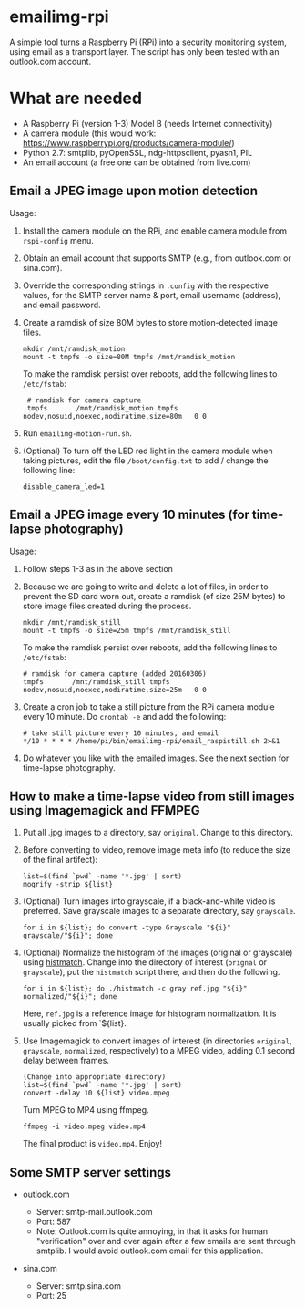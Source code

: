# emailimg-rpi
A simple tool turns a Raspberry Pi (RPi) into a security monitoring system, using email as a transport layer. The script has only been tested with an outlook.com account.

# What are needed
- A Raspberry Pi (version 1-3) Model B (needs Internet connectivity)
- A camera module (this would work: https://www.raspberrypi.org/products/camera-module/)
- Python 2.7: smtplib, pyOpenSSL, ndg-httpsclient, pyasn1, PIL
- An email account (a free one can be obtained from live.com)


## Email a JPEG image upon motion detection

Usage:

1. Install the camera module on the RPi, and enable camera module from `rspi-config` menu.

2. Obtain an email account that supports SMTP (e.g., from outlook.com or sina.com). 

3. Override the corresponding strings in `.config` with the respective values, for the SMTP server name & port, email username (address), and email password.

4. Create a ramdisk of size 80M bytes to store motion-detected image files.
   ```
   mkdir /mnt/ramdisk_motion
   mount -t tmpfs -o size=80M tmpfs /mnt/ramdisk_motion 
   ```

   To make the ramdisk persist over reboots, add the following lines to `/etc/fstab`:
   ```
    # ramdisk for camera capture
    tmpfs       /mnt/ramdisk_motion tmpfs   nodev,nosuid,noexec,nodiratime,size=80m   0 0
   ``` 

5. Run `emailimg-motion-run.sh`. 

6. (Optional) To turn off the LED red light in the camera module when taking pictures, edit the file `/boot/config.txt` to add / change the following line:
    ```
    disable_camera_led=1
    ```
## Email a JPEG image every 10 minutes (for time-lapse photography)

Usage:
1. Follow steps 1-3 as in the above section

2. Because we are going to write and delete a lot of files, in order to prevent the SD card worn out, create a ramdisk (of size 25M bytes) to store image files created during the process.
    ```
    mkdir /mnt/ramdisk_still
    mount -t tmpfs -o size=25m tmpfs /mnt/ramdisk_still
    ```
   To make the ramdisk persist over reboots, add the following lines to `/etc/fstab`:

    ```
    # ramdisk for camera capture (added 20160306)
    tmpfs       /mnt/ramdisk_still tmpfs   nodev,nosuid,noexec,nodiratime,size=25m   0 0
    ``` 
3. Create a cron job to take a still picture from the RPi camera module every 10 minute. Do `crontab -e` and add the following:

    ```
    # take still picture every 10 minutes, and email
    */10 * * * * /home/pi/bin/emailimg-rpi/email_raspistill.sh 2>&1
    ```
4. Do whatever you like with the emailed images. See the next section for time-lapse photography.

## How to make a time-lapse video from still images using Imagemagick and FFMPEG

1. Put all .jpg images to a directory, say `original`. Change to this directory.

2. Before converting to video, remove image meta info (to reduce the size of the final artifect):
   ```
   list=$(find `pwd` -name '*.jpg' | sort)
   mogrify -strip ${list}
   ```
3. (Optional) Turn images into grayscale, if a black-and-white video is preferred. Save grayscale images to a separate directory, say `grayscale`.
   ```
   for i in ${list}; do convert -type Grayscale "${i}" grayscale/"${i}"; done
   ```

4. (Optional) Normalize the histogram of the images (original or grayscale) using [histmatch](http://www.fmwconcepts.com/imagemagick/histmatch/index.php). Change into the directory of interest (`orignal` or `grayscale`), put the `histmatch` script there, and then do the following.
   ```
   for i in ${list}; do ./histmatch -c gray ref.jpg "${i}" normalized/"${i}"; done
   ```
   Here, `ref.jpg` is a reference image for histogram normalization. It is usually picked from `${list}.

5. Use Imagemagick to convert images of interest (in directories `original`, `grayscale`, `normalized`, respectively) to a MPEG video, adding 0.1 second delay between frames.
   ```
   (Change into appropriate directory)
   list=$(find `pwd` -name '*.jpg' | sort)
   convert -delay 10 ${list} video.mpeg
   ```
   Turn MPEG to MP4 using ffmpeg.
   ```
   ffmpeg -i video.mpeg video.mp4
   ```

   The final product is `video.mp4`. Enjoy!

## Some SMTP server settings

* outlook.com
  - Server: smtp-mail.outlook.com
  - Port: 587
  - Note: Outlook.com is quite annoying, in that it asks for human
    "verification" over and over again after a few emails are sent through
    smtplib. I would avoid outlook.com email for this application.

* sina.com
  - Server: smtp.sina.com
  - Port: 25

